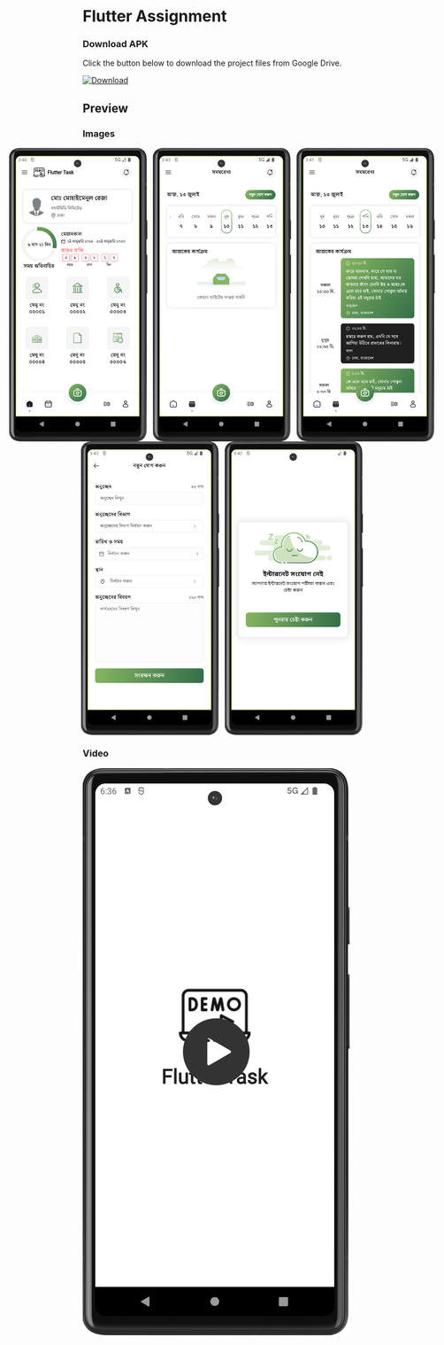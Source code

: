 # Flutter Assignment

### Download APK

Click the button below to download the project files from Google Drive.

[![Download](https://img.shields.io/badge/Download%20APK%20-Google%20Drive-blue/)](https://drive.google.com/drive/folders/11O98oSS_dmRv4Yg95YNqJ8Sbxpn7VNiA?usp=drive_link)

## Preview

### Images

<div style="display: flex; justify-content: center;">
  <img src="assets/screenshot/screenshot_1.png" alt="Image 1" style="margin-right: 10px;" width="250" />
  <img src="assets/screenshot/screenshot_5.png" alt="Image 2" style="margin-right: 10px;" width="250" />
  <img src="assets/screenshot/screenshot_2.png" alt="Image 3" width="250" />
</div>

<div style="display: flex; justify-content: center;">
  <img src="assets/screenshot/screenshot_3.png" alt="Image 4" style="margin-right: 10px;" width="250" />
  <img src="assets/screenshot/screenshot_4.png" alt="Image 5" width="250" />
</div>

### Video

[![Watch the video](assets/screenshot/thumbnail.png)](https://github.com/user-attachments/assets/0e96aae5-2c71-40a6-84cb-066b9dc1f562)

